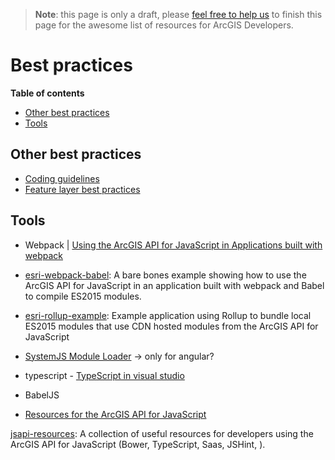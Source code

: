 > **Note**: this page is only a draft, please [feel free to help us](https://github.com/hhkaos/awesome-arcgis#contributions) to finish this page for the awesome list of resources for ArcGIS Developers.

# Best practices
<!-- START doctoc generated TOC please keep comment here to allow auto update -->
<!-- DON'T EDIT THIS SECTION, INSTEAD RE-RUN doctoc TO UPDATE -->
**Table of contents**

- [Other best practices](#other-best-practices)
- [Tools](#tools)

<!-- END doctoc generated TOC please keep comment here to allow auto update -->

## Other best practices
* [Coding guidelines](https://developers.arcgis.com/javascript/3/jshelp/inside_guidelines.html)
* [Feature layer best practices](https://developers.arcgis.com/javascript/3/jshelp/best_practices_feature_layers.html)

## Tools
* Webpack | [Using the ArcGIS API for JavaScript in Applications built with webpack
](http://tomwayson.com/2016/11/27/using-the-arcgis-api-for-javascript-in-applications-built-with-webpack/)

* [esri-webpack-babel](https://github.com/tomwayson/esri-webpack-babel): A bare bones example showing how to use the ArcGIS API for JavaScript in an application built with webpack and Babel to compile ES2015 modules.

* [esri-rollup-example](https://github.com/tomwayson/esri-rollup-example): Example application using Rollup to bundle local ES2015 modules that use CDN hosted modules from the ArcGIS API for JavaScript

* [SystemJS Module Loader](https://github.com/systemjs/systemjs) -> only for angular?

* typescript - [TypeScript in visual studio](http://odoe.net/blog/typescript-visual-studio-code/)

* BabelJS

* [Resources for the ArcGIS API for JavaScript](https://github.com/odoe/esrijs-resources)

[jsapi-resources](https://github.com/Esri/jsapi-resources): A collection of useful resources for developers using the ArcGIS API for JavaScript (Bower, TypeScript, Saas, JSHint, ).
